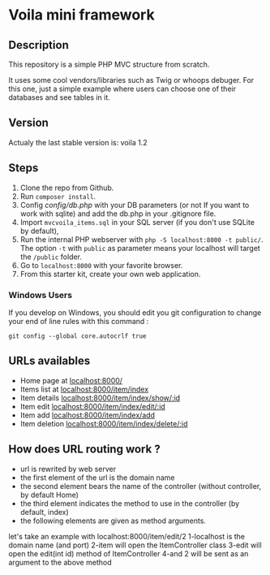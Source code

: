# Voila mini framework

## Description

This repository is a simple PHP MVC structure from scratch.

It uses some cool vendors/libraries such as Twig or whoops debuger.
For this one, just a simple example where users can choose one of their databases and see tables in it.

## Version

Actualy the last stable version is: voila 1.2

## Steps

1. Clone the repo from Github.
2. Run `composer install`.
3. Config *config/db.php* with your DB parameters (or not If you want to work with sqlite) and add the db.php in your .gitignore file.
4. Import `mvcvoila_items.sql` in your SQL server (if you don't use SQLite by default),
5. Run the internal PHP webserver with `php -S localhost:8000 -t public/`. The option `-t` with `public` as parameter means your localhost will target the `/public` folder.
6. Go to `localhost:8000` with your favorite browser.
7. From this starter kit, create your own web application.

### Windows Users

If you develop on Windows, you should edit you git configuration to change your end of line rules with this command :

`git config --global core.autocrlf true`

## URLs availables

* Home page at [localhost:8000/](localhost:8000/)
* Items list at [localhost:8000/item/index](localhost:8000/item)
* Item details [localhost:8000/item/index/show/:id](localhost:8000/item/show/2)
* Item edit [localhost:8000/item/index/edit/:id](localhost:8000/item/edit/2)
* Item add [localhost:8000/item/index/add](localhost:8000/item/add)
* Item deletion [localhost:8000/item/index/delete/:id](localhost:8000/item/delete/2)

## How does URL routing work ?

* url is rewrited by web server
* the first element of the url is the domain name
* the second element bears the name of the controller (without controller, by default Home)
* the third element indicates the method to use in the controller (by default, index)
* the following elements are given as method arguments.

let's take an example with localhost:8000/item/edit/2
1-localhost is the domain name (and port)
2-item will open the ItemController class
3-edit will open the edit(int id) method of ItemController
4-and 2 will be sent as an argument to the above method
